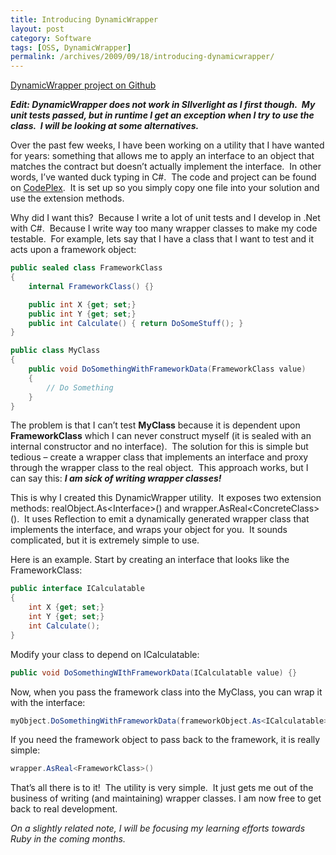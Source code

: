 ```yaml
---
title: Introducing DynamicWrapper
layout: post
category: Software
tags: [OSS, DynamicWrapper]
permalink: /archives/2009/09/18/introducing-dynamicwrapper/
---
```


[DynamicWrapper project on Github](https://github.com/skyguy94/dynamic-wrapper)

**_Edit: DynamicWrapper does not work in SIlverlight as I first though.&nbsp; My unit tests passed, but in runtime I get an exception when I try to use the class.&nbsp; I will be looking at some alternatives._**

Over the past few weeks, I have been working on a utility that I have wanted for years: something that allows me to apply an interface to an object that matches the contract but doesn’t actually implement the interface.&nbsp; In other words, I’ve wanted duck typing in C#.&nbsp; The code and project can be found on [CodePlex](http://www.codeplex.com/).&nbsp; It is set up so you simply copy one file into your solution and use the extension methods.

Why did I want this?&nbsp; Because I write a lot of unit tests and I develop in .Net with C#.&nbsp; Because I write way too many wrapper classes to make my code testable.&nbsp; For example, lets say that I have a class that I want to test and it acts upon a framework object:

```csharp
public sealed class FrameworkClass
{
    internal FrameworkClass() {}

    public int X {get; set;}
    public int Y {get; set;}
    public int Calculate() { return DoSomeStuff(); }
}

public class MyClass
{
    public void DoSomethingWithFrameworkData(FrameworkClass value)
    {
        // Do Something
    }
}
```

The problem is that I can’t test **MyClass** because it is dependent upon **FrameworkClass** which I can never construct myself (it is sealed with an internal constructor and no interface).&nbsp; The solution for this is simple but tedious – create a wrapper class that implements an interface and proxy through the wrapper class to the real object.&nbsp; This approach works, but I can say this: **_I am sick of writing wrapper classes!_**

This is why I created this DynamicWrapper utility.&nbsp; It exposes two extension methods: realObject.As&lt;Interface&gt;() and wrapper.AsReal&lt;ConcreteClass&gt;().&nbsp; It uses Reflection to emit a dynamically generated wrapper class that implements the interface, and wraps your object for you.&nbsp; It sounds complicated, but it is extremely simple to use.

Here is an example. Start by creating an interface that looks like the FrameworkClass:

```csharp
public interface ICalculatable
{
    int X {get; set;}
    int Y {get; set;}
    int Calculate();
}
```

Modify your class to depend on ICalculatable:

```csharp
public void DoSomethingWIthFrameworkData(ICalculatable value) {}
```

Now, when you pass the framework class into the MyClass, you can wrap it with the interface:

```csharp
myObject.DoSomethingWithFrameworkData(frameworkObject.As<ICalculatable>());
```

If you need the framework object to pass back to the framework, it is really simple:

```csharp
wrapper.AsReal<FrameworkClass>()
```

That’s all there is to it!&nbsp; The utility is very simple.&nbsp; It just gets me out of the business of writing (and maintaining) wrapper classes. I am now free to get back to real development.

_*On a slightly related note, I will be focusing my learning efforts towards Ruby in the coming months.*_